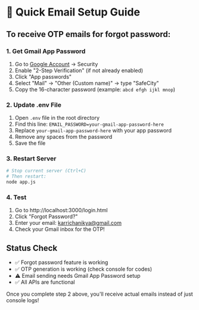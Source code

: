 # 📧 Quick Email Setup Guide

## To receive OTP emails for forgot password:

### 1. Get Gmail App Password
1. Go to [Google Account](https://myaccount.google.com/) → Security
2. Enable "2-Step Verification" (if not already enabled)
3. Click "App passwords"
4. Select "Mail" → "Other (Custom name)" → type "SafeCity"
5. Copy the 16-character password (example: `abcd efgh ijkl mnop`)

### 2. Update .env File
1. Open `.env` file in the root directory
2. Find this line: `EMAIL_PASSWORD=your-gmail-app-password-here`
3. Replace `your-gmail-app-password-here` with your app password
4. Remove any spaces from the password
5. Save the file

### 3. Restart Server
```bash
# Stop current server (Ctrl+C)
# Then restart:
node app.js
```

### 4. Test
1. Go to http://localhost:3000/login.html
2. Click "Forgot Password?"
3. Enter your email: karrichanikya@gmail.com
4. Check your Gmail inbox for the OTP!

## Status Check
- ✅ Forgot password feature is working
- ✅ OTP generation is working (check console for codes)
- ⚠️ Email sending needs Gmail App Password setup
- ✅ All APIs are functional

Once you complete step 2 above, you'll receive actual emails instead of just console logs!
